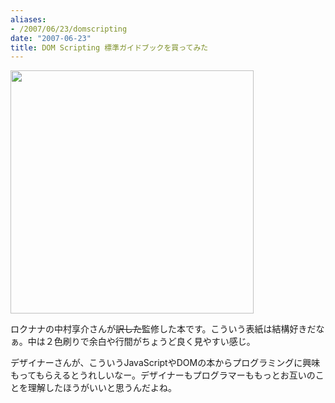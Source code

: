 ```yaml
---
aliases:
- /2007/06/23/domscripting
date: "2007-06-23"
title: DOM Scripting 標準ガイドブックを買ってみた
---
```

<a href="http://www.amazon.co.jp/gp/redirect.html%3FASIN=4839922373%26tag=ukstudio0c-22%26lcode=xm2%26cID=2025%26ccmID=165953%26location=/o/ASIN/4839922373%253FSubscriptionId=1N9AHEAQ2F6SVD97BE02" title="Click and drag this image to the post editor"><img src="http://ec1.images-amazon.com/images/I/41ER9SJujTL.jpg" width="389" /></a>

ロクナナの中村享介さんが<strike>訳した</strike>監修した本です。こういう表紙は結構好きだなぁ。中は２色刷りで余白や行間がちょうど良く見やすい感じ。

デザイナーさんが、こういうJavaScriptやDOMの本からプログラミングに興味もってもらえるとうれしいなー。デザイナーもプログラマーももっとお互いのことを理解したほうがいいと思うんだよね。